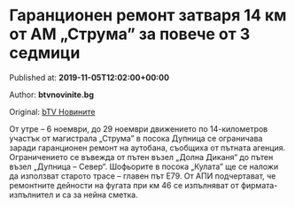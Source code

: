 
# Гаранционен ремонт затваря 14 км от АМ „Струма” за повече от 3 седмици

Published at: **2019-11-05T12:02:00+00:00**

Author: **btvnovinite.bg**

Original: [bTV Новините](https://btvnovinite.bg/bulgaria/garancionen-remont-zatvarja-14-km-ot-am-struma-za-poveche-ot-3-sedmici.html)

От утре – 6 ноември, до 29 ноември движението по 14-километров участък от магистрала „Струма” в посока Дупница се ограничава заради гаранционен ремонт на аутобана, съобщиха от пътната агенция.
Ограничението се въвежда от пътен възел „Долна Диканя“ до пътен възел „Дупница – Север“.
Шофьорите в посока „Кулата” ще се наложи да използват старото трасе – главен път Е79.
От АПИ подчертават, че ремонтните дейности на фугата при км 46 се изпълняват от фирмата-изпълнител и са за нейна сметка.
